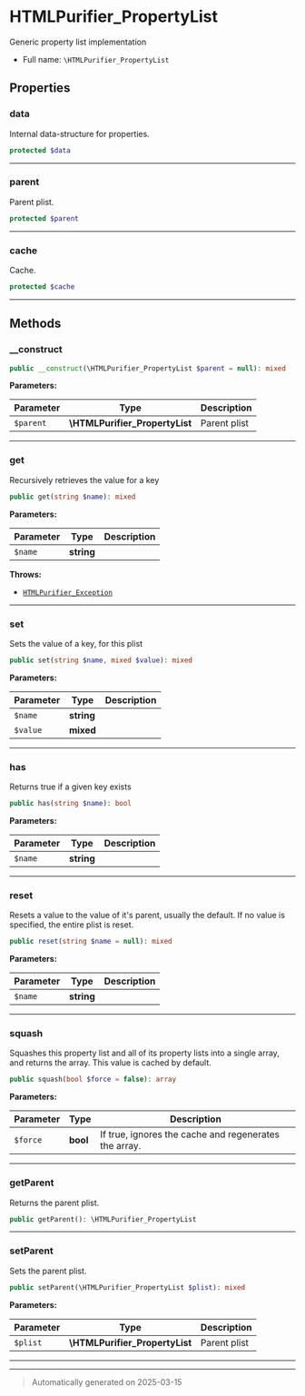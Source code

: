 
# HTMLPurifier_PropertyList

Generic property list implementation



* Full name: `\HTMLPurifier_PropertyList`



## Properties


### data

Internal data-structure for properties.

```php
protected $data
```






***

### parent

Parent plist.

```php
protected $parent
```






***

### cache

Cache.

```php
protected $cache
```






***

## Methods


### __construct



```php
public __construct(\HTMLPurifier_PropertyList $parent = null): mixed
```








**Parameters:**

| Parameter | Type | Description |
|-----------|------|-------------|
| `$parent` | **\HTMLPurifier_PropertyList** | Parent plist |





***

### get

Recursively retrieves the value for a key

```php
public get(string $name): mixed
```








**Parameters:**

| Parameter | Type | Description |
|-----------|------|-------------|
| `$name` | **string** |  |




**Throws:**

- [`HTMLPurifier_Exception`](./HTMLPurifier_Exception.md)



***

### set

Sets the value of a key, for this plist

```php
public set(string $name, mixed $value): mixed
```








**Parameters:**

| Parameter | Type | Description |
|-----------|------|-------------|
| `$name` | **string** |  |
| `$value` | **mixed** |  |





***

### has

Returns true if a given key exists

```php
public has(string $name): bool
```








**Parameters:**

| Parameter | Type | Description |
|-----------|------|-------------|
| `$name` | **string** |  |





***

### reset

Resets a value to the value of it's parent, usually the default. If
no value is specified, the entire plist is reset.

```php
public reset(string $name = null): mixed
```








**Parameters:**

| Parameter | Type | Description |
|-----------|------|-------------|
| `$name` | **string** |  |





***

### squash

Squashes this property list and all of its property lists into a single
array, and returns the array. This value is cached by default.

```php
public squash(bool $force = false): array
```








**Parameters:**

| Parameter | Type | Description |
|-----------|------|-------------|
| `$force` | **bool** | If true, ignores the cache and regenerates the array. |





***

### getParent

Returns the parent plist.

```php
public getParent(): \HTMLPurifier_PropertyList
```












***

### setParent

Sets the parent plist.

```php
public setParent(\HTMLPurifier_PropertyList $plist): mixed
```








**Parameters:**

| Parameter | Type | Description |
|-----------|------|-------------|
| `$plist` | **\HTMLPurifier_PropertyList** | Parent plist |





***


***
> Automatically generated on 2025-03-15
